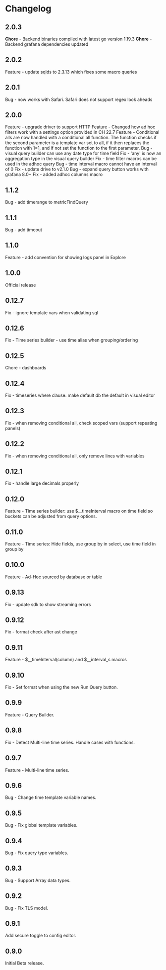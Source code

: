 # Changelog

## 2.0.3

**Chore** - Backend binaries compiled with latest go version 1.19.3
**Chore** - Backend grafana dependencies updated

## 2.0.2

Feature - update sqlds to 2.3.13 which fixes some macro queries

## 2.0.1

Bug - now works with Safari. Safari does not support regex look aheads

## 2.0.0

Feature - upgrade driver to support HTTP
Feature - Changed how ad hoc filters work with a settings option provided in CH 22.7
Feature - Conditional alls are now handled with a conditional all function. The function checks if the second parameter is a template var set to all, if it then replaces the function with 1=1, and if not set the function to the first parameter.
Bug - visual query builder can use any date type for time field
Fix - 'any' is now an aggregation type in the visual query builder
Fix - time filter macros can be used in the adhoc query
Bug - time interval macro cannot have an interval of 0
Fix - update drive to v2.1.0
Bug - expand query button works with grafana 8.0+
Fix - added adhoc columns macro

## 1.1.2

Bug - add timerange to metricFindQuery

## 1.1.1

Bug - add timeout

## 1.1.0

Feature - add convention for showing logs panel in Explore

## 1.0.0

Official release

## 0.12.7

Fix - ignore template vars when validating sql

## 0.12.6

Fix - Time series builder - use time alias when grouping/ordering

## 0.12.5

Chore - dashboards

## 0.12.4

Fix - timeseries where clause. make default db the default in visual editor

## 0.12.3

Fix - when removing conditional all, check scoped vars (support repeating panels)

## 0.12.2

Fix - when removing conditional all, only remove lines with variables

## 0.12.1

Fix - handle large decimals properly

## 0.12.0

Feature - Time series builder: use $__timeInterval macro on time field so buckets can be adjusted from query options.

## 0.11.0

Feature - Time series: Hide fields, use group by in select, use time field in group by

## 0.10.0

Feature - Ad-Hoc sourced by database or table

## 0.9.13

Fix - update sdk to show streaming errors

## 0.9.12

Fix - format check after ast change

## 0.9.11

Feature - $__timeInterval(column) and $__interval_s macros

## 0.9.10

Fix - Set format when using the new Run Query button.

## 0.9.9

Feature - Query Builder.

## 0.9.8

Fix - Detect Multi-line time series. Handle cases with functions.

## 0.9.7

Feature - Multi-line time series.

## 0.9.6

Bug - Change time template variable names.

## 0.9.5

Bug - Fix global template variables.

## 0.9.4

Bug - Fix query type variables.

## 0.9.3

Bug - Support Array data types.

## 0.9.2

Bug - Fix TLS model.

## 0.9.1

Add secure toggle to config editor.

## 0.9.0

Initial Beta release.
